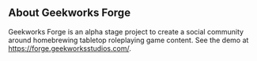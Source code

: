 ## About Geekworks Forge

Geekworks Forge is an alpha stage project to create a social community around homebrewing tabletop roleplaying game content. See the demo at https://forge.geekworksstudios.com/.